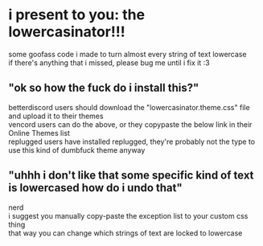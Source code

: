 # i present to you: the lowercasinator!!!   
some goofass code i made to turn almost every string of text lowercase   
if there's anything that i missed, please bug me until i fix it :3

## "ok so how the fuck do i install this?"
betterdiscord users should download the "lowercasinator.theme.css" file and upload it to their themes   
vencord users can do the above, or they copypaste the below link in their Online Themes list   
replugged users have installed replugged, they're probably not the type to use this kind of dumbfuck theme anyway   
## "uhhh i don't like that some specific kind of text is lowercased how do i undo that"   
nerd   
i suggest you manually copy-paste the exception list to your custom css thing  
that way you can change which strings of text are locked to lowercase   
